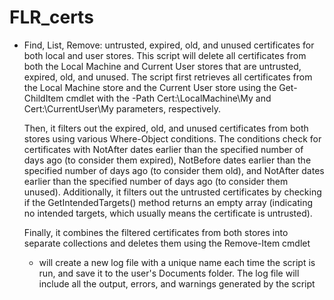 # FLR_certs
- Find, List, Remove: untrusted, expired, old, and unused certificates for both local and user stores.
    This script will delete all certificates from both the Local Machine and Current User stores that are untrusted, expired, old, and unused. The script first retrieves all certificates from the Local Machine store and the Current User store using the Get-ChildItem cmdlet with the -Path Cert:\LocalMachine\My and Cert:\CurrentUser\My parameters, respectively.

    Then, it filters out the expired, old, and unused certificates from both stores using various Where-Object conditions. The conditions check for certificates with NotAfter dates earlier than the specified number of days ago (to consider them expired), NotBefore dates earlier than the specified number of days ago (to consider them old), and NotAfter dates earlier than the specified number of days ago (to consider them unused). Additionally, it filters out the untrusted certificates by checking if the GetIntendedTargets() method returns an empty array (indicating no intended targets, which usually means the certificate is untrusted).

    Finally, it combines the filtered certificates from both stores into separate collections and deletes them using the Remove-Item cmdlet
    * will create a new log file with a unique name each time the script is run, and save it to the user's Documents folder. The log file will include all the output, errors, and warnings generated by the script